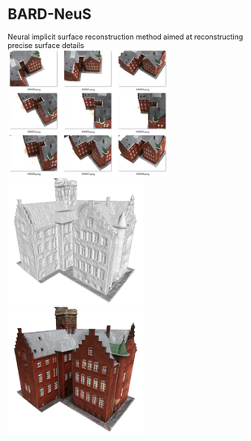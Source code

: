 # BARD-NeuS
Neural implicit surface reconstruction method aimed at reconstructing precise surface details<br>
<img src="https://github.com/Unicodern/BARD-NeuS/blob/main/example/Multi-view%20image.png" width="315" height="250" />
<img src="https://github.com/Unicodern/BARD-NeuS/blob/main/example/mesh.png" width="270" height="250" />
<img src="https://github.com/Unicodern/BARD-NeuS/blob/main/example/color.png" width="270" height="250" />
